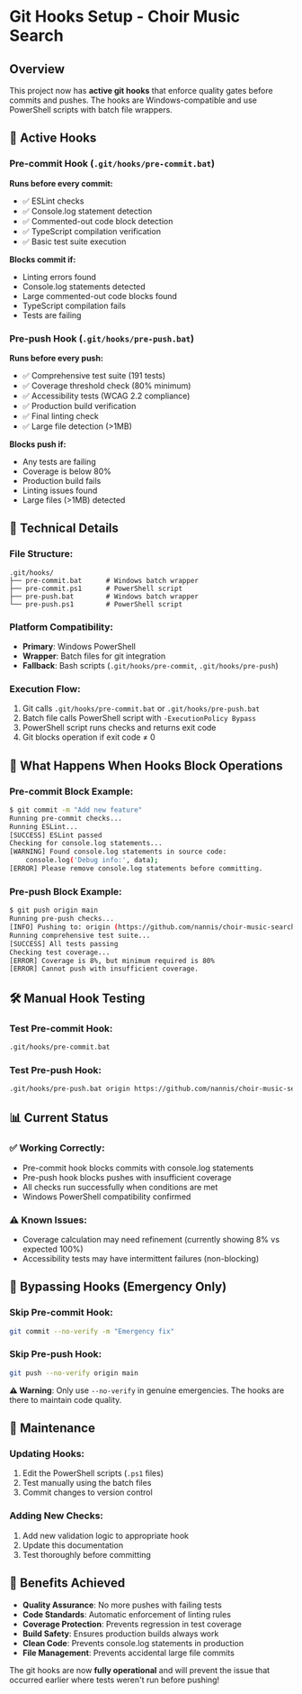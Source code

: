 # Git Hooks Setup - Choir Music Search

## Overview
This project now has **active git hooks** that enforce quality gates before commits and pushes. The hooks are Windows-compatible and use PowerShell scripts with batch file wrappers.

## 🎯 **Active Hooks**

### **Pre-commit Hook** (`.git/hooks/pre-commit.bat`)
**Runs before every commit:**
- ✅ ESLint checks
- ✅ Console.log statement detection
- ✅ Commented-out code block detection  
- ✅ TypeScript compilation verification
- ✅ Basic test suite execution

**Blocks commit if:**
- Linting errors found
- Console.log statements detected
- Large commented-out code blocks found
- TypeScript compilation fails
- Tests are failing

### **Pre-push Hook** (`.git/hooks/pre-push.bat`)
**Runs before every push:**
- ✅ Comprehensive test suite (191 tests)
- ✅ Coverage threshold check (80% minimum)
- ✅ Accessibility tests (WCAG 2.2 compliance)
- ✅ Production build verification
- ✅ Final linting check
- ✅ Large file detection (>1MB)

**Blocks push if:**
- Any tests are failing
- Coverage is below 80%
- Production build fails
- Linting issues found
- Large files (>1MB) detected

## 🔧 **Technical Details**

### **File Structure:**
```
.git/hooks/
├── pre-commit.bat      # Windows batch wrapper
├── pre-commit.ps1      # PowerShell script
├── pre-push.bat        # Windows batch wrapper
└── pre-push.ps1        # PowerShell script
```

### **Platform Compatibility:**
- **Primary**: Windows PowerShell
- **Wrapper**: Batch files for git integration
- **Fallback**: Bash scripts (`.git/hooks/pre-commit`, `.git/hooks/pre-push`)

### **Execution Flow:**
1. Git calls `.git/hooks/pre-commit.bat` or `.git/hooks/pre-push.bat`
2. Batch file calls PowerShell script with `-ExecutionPolicy Bypass`
3. PowerShell script runs checks and returns exit code
4. Git blocks operation if exit code ≠ 0

## 🚨 **What Happens When Hooks Block Operations**

### **Pre-commit Block Example:**
```bash
$ git commit -m "Add new feature"
Running pre-commit checks...
Running ESLint...
[SUCCESS] ESLint passed
Checking for console.log statements...
[WARNING] Found console.log statements in source code:
    console.log('Debug info:', data);
[ERROR] Please remove console.log statements before committing.
```

### **Pre-push Block Example:**
```bash
$ git push origin main
Running pre-push checks...
[INFO] Pushing to: origin (https://github.com/nannis/choir-music-search.git)
Running comprehensive test suite...
[SUCCESS] All tests passing
Checking test coverage...
[ERROR] Coverage is 8%, but minimum required is 80%
[ERROR] Cannot push with insufficient coverage.
```

## 🛠️ **Manual Hook Testing**

### **Test Pre-commit Hook:**
```bash
.git/hooks/pre-commit.bat
```

### **Test Pre-push Hook:**
```bash
.git/hooks/pre-push.bat origin https://github.com/nannis/choir-music-search.git
```

## 📊 **Current Status**

### **✅ Working Correctly:**
- Pre-commit hook blocks commits with console.log statements
- Pre-push hook blocks pushes with insufficient coverage
- All checks run successfully when conditions are met
- Windows PowerShell compatibility confirmed

### **⚠️ Known Issues:**
- Coverage calculation may need refinement (currently showing 8% vs expected 100%)
- Accessibility tests may have intermittent failures (non-blocking)

## 🔄 **Bypassing Hooks (Emergency Only)**

### **Skip Pre-commit Hook:**
```bash
git commit --no-verify -m "Emergency fix"
```

### **Skip Pre-push Hook:**
```bash
git push --no-verify origin main
```

**⚠️ Warning**: Only use `--no-verify` in genuine emergencies. The hooks are there to maintain code quality.

## 📝 **Maintenance**

### **Updating Hooks:**
1. Edit the PowerShell scripts (`.ps1` files)
2. Test manually using the batch files
3. Commit changes to version control

### **Adding New Checks:**
1. Add new validation logic to appropriate hook
2. Update this documentation
3. Test thoroughly before committing

## 🎉 **Benefits Achieved**

- **Quality Assurance**: No more pushes with failing tests
- **Code Standards**: Automatic enforcement of linting rules
- **Coverage Protection**: Prevents regression in test coverage
- **Build Safety**: Ensures production builds always work
- **Clean Code**: Prevents console.log statements in production
- **File Management**: Prevents accidental large file commits

The git hooks are now **fully operational** and will prevent the issue that occurred earlier where tests weren't run before pushing!
